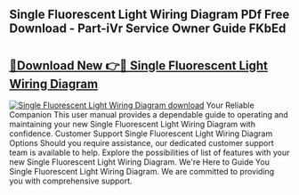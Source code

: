 ## Single Fluorescent Light Wiring Diagram PDf Free Download - Part-iVr Service Owner Guide FKbEd

# <h2><a href="http://dfocrq8.blite.top/?on=Single+Fluorescent+Light+Wiring+Diagram">🔗Download New 👉🔴 Single Fluorescent Light Wiring Diagram</a></h2>

[![Single Fluorescent Light Wiring Diagram download](https://i.imgur.com/lujVjoI.png)](http://dfocrq8.blite.top/?on=Single+Fluorescent+Light+Wiring+Diagram)
Your Reliable Companion This user manual provides a dependable guide to operating and maintaining your new Single Fluorescent Light Wiring Diagram with confidence. Customer Support Single Fluorescent Light Wiring Diagram Options Should you require assistance, our dedicated customer support team is available to help. Explore the possibilities of list of features with your new Single Fluorescent Light Wiring Diagram. We're Here to Guide You Single Fluorescent Light Wiring Diagram. We are committed to providing you with comprehensive support.

